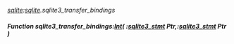 _[sqlite](../../modules/sqlite/sqlite-module.md):[sqlite](../../modules/sqlite/sqlite-module.md).sqlite3\_transfer\_bindings_
##### Function sqlite3\_transfer\_bindings:[Int](../../modules/wonkey/wonkey-types-int.md)( :[sqlite3_stmt](../../modules/sqlite/sqlite-sqlite3_stmt.md) Ptr,:[sqlite3_stmt](../../modules/sqlite/sqlite-sqlite3_stmt.md) Ptr )
